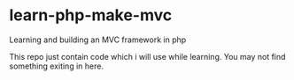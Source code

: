 # learn-php-make-mvc
Learning and building an MVC framework in php

This repo just contain code which i will use while learning.
You may not find something exiting in here.
